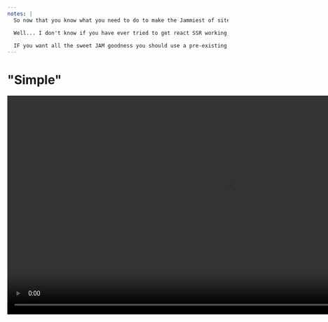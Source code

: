 ```yaml
---
notes: |
  So now that you know what you need to do to make the Jammiest of sites in the world, it sounds simple right? I know that I have

  Well... I don't know if you have ever tried to get react SSR working, it's nothing simple at all. And setting up your own system to loop through all your content and output to html files would be next to impossible to get right! Do not do this at home kids!

  IF you want all the sweet JAM goodness you should use a pre-existing solution
---
```


# "Simple"

<video controls autoplay loop muted playsinline style="height: 500px;" src="/images/simple.mp4"></video>
